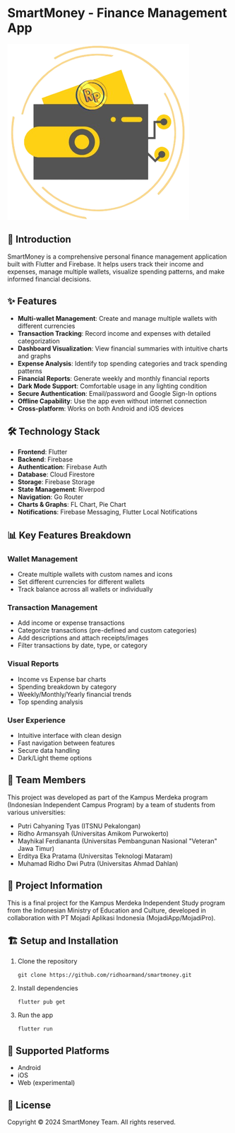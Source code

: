 # SmartMoney - Finance Management App

![SmartMoney Logo](assets/logo.png)

## 🚀 Introduction

SmartMoney is a comprehensive personal finance management application built with Flutter and Firebase. It helps users track their income and expenses, manage multiple wallets, visualize spending patterns, and make informed financial decisions.

## ✨ Features

- **Multi-wallet Management**: Create and manage multiple wallets with different currencies
- **Transaction Tracking**: Record income and expenses with detailed categorization
- **Dashboard Visualization**: View financial summaries with intuitive charts and graphs
- **Expense Analysis**: Identify top spending categories and track spending patterns
- **Financial Reports**: Generate weekly and monthly financial reports
- **Dark Mode Support**: Comfortable usage in any lighting condition
- **Secure Authentication**: Email/password and Google Sign-In options
- **Offline Capability**: Use the app even without internet connection
- **Cross-platform**: Works on both Android and iOS devices

## 🛠️ Technology Stack

- **Frontend**: Flutter
- **Backend**: Firebase
- **Authentication**: Firebase Auth
- **Database**: Cloud Firestore
- **Storage**: Firebase Storage
- **State Management**: Riverpod
- **Navigation**: Go Router
- **Charts & Graphs**: FL Chart, Pie Chart
- **Notifications**: Firebase Messaging, Flutter Local Notifications

## 📊 Key Features Breakdown

### Wallet Management
- Create multiple wallets with custom names and icons
- Set different currencies for different wallets
- Track balance across all wallets or individually

### Transaction Management
- Add income or expense transactions
- Categorize transactions (pre-defined and custom categories)
- Add descriptions and attach receipts/images
- Filter transactions by date, type, or category

### Visual Reports
- Income vs Expense bar charts
- Spending breakdown by category
- Weekly/Monthly/Yearly financial trends
- Top spending analysis

### User Experience
- Intuitive interface with clean design
- Fast navigation between features
- Secure data handling
- Dark/Light theme options

## 👥 Team Members

This project was developed as part of the Kampus Merdeka program (Indonesian Independent Campus Program) by a team of students from various universities:

- Putri Cahyaning Tyas (ITSNU Pekalongan)
- Ridho Armansyah (Universitas Amikom Purwokerto)
- Mayhikal Ferdiananta (Universitas Pembangunan Nasional "Veteran" Jawa Timur)
- Erditya Eka Pratama (Universitas Teknologi Mataram)
- Muhamad Ridho Dwi Putra (Universitas Ahmad Dahlan)

## 🔗 Project Information

This is a final project for the Kampus Merdeka Independent Study program from the Indonesian Ministry of Education and Culture, developed in collaboration with PT Mojadi Aplikasi Indonesia (MojadiApp/MojadiPro).

## 🏗️ Setup and Installation

1. Clone the repository
   ```
   git clone https://github.com/ridhoarmand/smartmoney.git
   ```

2. Install dependencies
   ```
   flutter pub get
   ```

3. Run the app
   ```
   flutter run
   ```

## 📱 Supported Platforms

- Android
- iOS
- Web (experimental)

## 📄 License

Copyright © 2024 SmartMoney Team. All rights reserved.
